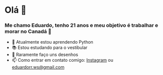 # Olá 👋

### Me chamo Eduardo, tenho 21 anos e meu objetivo é trabalhar e morar no Canadá 🍁

- 🌱 Atualmente estou aprendendo Python
- 📚 Estou estudando para o vestibular
- 🎨 Raramente faço uns desenhos
- 📫 Como entrar em contato comigo: [Instagram](https://www.instagram.com/berserker_ws/) ou eduardorr.ws@gmail.com
